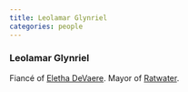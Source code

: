 ```yaml
---
title: Leolamar Glynriel
categories: people
---
```


### Leolamar Glynriel

Fiancé of [Eletha DeVaere](ElethaDeVaere). Mayor of [Ratwater](Magdalen#Ratwater).
